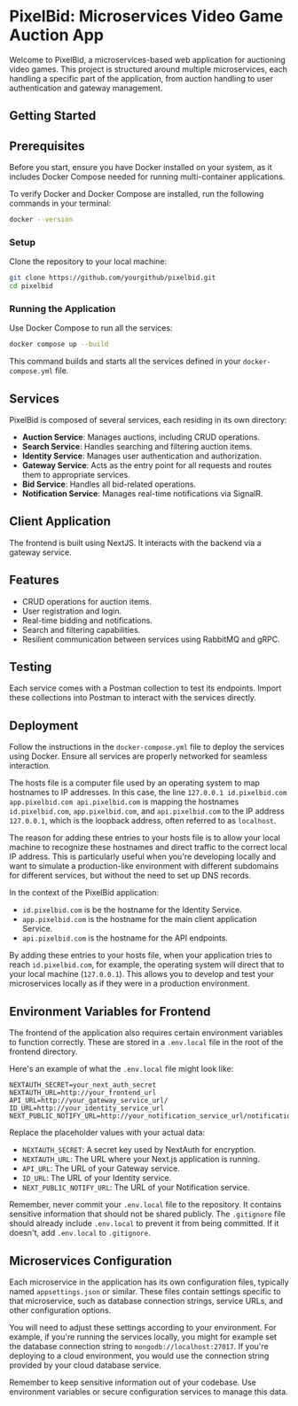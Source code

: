 
# PixelBid: Microservices Video Game Auction App

Welcome to PixelBid, a microservices-based web application for auctioning video games. This project is structured around multiple microservices, each handling a specific part of the application, from auction handling to user authentication and gateway management.

## Getting Started

## Prerequisites

Before you start, ensure you have Docker installed on your system, as it includes Docker Compose needed for running multi-container applications.

To verify Docker and Docker Compose are installed, run the following commands in your terminal:

```bash
docker --version
```

### Setup

Clone the repository to your local machine:

```bash
git clone https://github.com/yourgithub/pixelbid.git
cd pixelbid
```

### Running the Application

Use Docker Compose to run all the services:

```bash
docker compose up --build
```

This command builds and starts all the services defined in your `docker-compose.yml` file.

## Services

PixelBid is composed of several services, each residing in its own directory:

- **Auction Service**: Manages auctions, including CRUD operations.
- **Search Service**: Handles searching and filtering auction items.
- **Identity Service**: Manages user authentication and authorization.
- **Gateway Service**: Acts as the entry point for all requests and routes them to appropriate services.
- **Bid Service**: Handles all bid-related operations.
- **Notification Service**: Manages real-time notifications via SignalR.

## Client Application

The frontend is built using NextJS. It interacts with the backend via a gateway service.

## Features

- CRUD operations for auction items.
- User registration and login.
- Real-time bidding and notifications.
- Search and filtering capabilities.
- Resilient communication between services using RabbitMQ and gRPC.

## Testing

Each service comes with a Postman collection to test its endpoints. Import these collections into Postman to interact with the services directly.

## Deployment

Follow the instructions in the `docker-compose.yml` file to deploy the services using Docker. Ensure all services are properly networked for seamless interaction.

The hosts file is a computer file used by an operating system to map hostnames to IP addresses. In this case, the line `127.0.0.1 id.pixelbid.com app.pixelbid.com api.pixelbid.com` is mapping the hostnames `id.pixelbid.com`, `app.pixelbid.com`, and `api.pixelbid.com` to the IP address `127.0.0.1`, which is the loopback address, often referred to as `localhost`.

The reason for adding these entries to your hosts file is to allow your local machine to recognize these hostnames and direct traffic to the correct local IP address. This is particularly useful when you're developing locally and want to simulate a production-like environment with different subdomains for different services, but without the need to set up DNS records.

In the context of the PixelBid application:

- `id.pixelbid.com` is be the hostname for the Identity Service.
- `app.pixelbid.com` is the hostname for the main client application Service.
- `api.pixelbid.com` is the hostname for the API endpoints.

By adding these entries to your hosts file, when your application tries to reach `id.pixelbid.com`, for example, the operating system will direct that to your local machine (`127.0.0.1`). This allows you to develop and test your microservices locally as if they were in a production environment.

## Environment Variables for Frontend

The frontend of the application also requires certain environment variables to function correctly. These are stored in a `.env.local` file in the root of the frontend directory. 

Here's an example of what the `.env.local` file might look like:

```shellscript
NEXTAUTH_SECRET=your_next_auth_secret
NEXTAUTH_URL=http://your_frontend_url
API_URL=http://your_gateway_service_url/
ID_URL=http://your_identity_service_url
NEXT_PUBLIC_NOTIFY_URL=http://your_notification_service_url/notifications
```

Replace the placeholder values with your actual data:

- `NEXTAUTH_SECRET`: A secret key used by NextAuth for encryption.
- `NEXTAUTH_URL`: The URL where your Next.js application is running.
- `API_URL`: The URL of your Gateway service.
- `ID_URL`: The URL of your Identity service.
- `NEXT_PUBLIC_NOTIFY_URL`: The URL of your Notification service.

Remember, never commit your `.env.local` file to the repository. It contains sensitive information that should not be shared publicly. The `.gitignore` file should already include `.env.local` to prevent it from being committed. If it doesn't, add `.env.local` to `.gitignore`.

## Microservices Configuration

Each microservice in the application has its own configuration files, typically named `appsettings.json` or similar. These files contain settings specific to that microservice, such as database connection strings, service URLs, and other configuration options.

You will need to adjust these settings according to your environment. For example, if you're running the services locally, you might for example set the database connection string to `mongodb://localhost:27017`. If you're deploying to a cloud environment, you would use the connection string provided by your cloud database service.

Remember to keep sensitive information out of your codebase. Use environment variables or secure configuration services to manage this data.